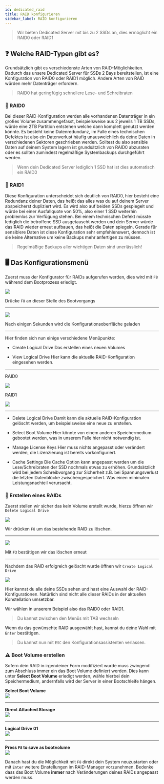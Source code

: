 ```yaml
---
id: dedicated_raid
title: RAID konfigurieren
sidebar_label: RAID konfigurieren
---
```


> Wir bieten Dedicated Server mit bis zu 2 SSDs an, dies ermöglicht ein RAID0 oder RAID1

## ❓ Welche RAID-Typen gibt es?
Grundsätzlich gibt es verschiedenste Arten von RAID-Möglichkeiten. Dadurch das unsere Dedicated Server für SSDs 2 Bays bereitstellen,
ist eine Konfiguration von RAID0 oder RAID1 möglich. Andere Arten von RAID würden mehr Datenträger erfordern.

> RAID0 hat geringfügig schnellere Lese- und Schreibraten

### 📌 RAID0
Bei dieser RAID-Konfiguration werden alle vorhandenen Datenträger in ein großes Volume zusammengefasst, beispielsweise aus 2 jeweils 1 TB SSDs,
würde eine 2TB Partition entstehen welche dann komplett genutzt werden könnte.
Es besteht keine Datenredundanz, im Falle eines technischen Defektes ist also ein Datenverlust häufig unausweichlich da deine Daten in verschiedenen Sektoren geschrieben werden.
Solltest du also sensible Daten auf deinem System lagern ist grundsätzlich von RAID0 abzuraten oder es sollten zumindest regelmäßige Systembackups durchgeführt werden.

> Wenn dein Dedicated Server lediglich 1 SSD hat ist dies automatisch ein RAID0

### 📌 RAID1
Diese Konfiguration unterscheidet sich deutlich von RAID0, hier besteht eine Redundanz deiner Daten, das heißt das alles was du auf deinem Server abspeicherst dupliziert wird.
Es wird also auf beiden SSDs gespiegelt und würde bei einer Ausfallquote von 50%, also einer 1 SSD weiterhin problemlos zur Verfügung stehen. 
Bei einem technischen Defekt müsste lediglich die betroffene SSD ausgetauscht werden und dein Server würde das RAID wieder erneut aufbauen, das heißt die Daten spiegeln.
Gerade für sensiblere Daten ist diese Konfiguration sehr empfehlenswert, dennoch ist sie keine Alternative um keine Backups mehr anfertigen zu müssen.

> Regelmäßige Backups aller wichtigen Daten sind unerlässlich!

## 🖥️ Das Konfigurationsmenü

Zuerst muss der Konfigurator für RAIDs aufgerufen werden, dies wird mit `F8` während dem Bootprozess erledigt.

![](https://screensaver01.zap-hosting.com/index.php/s/9srD7FgQkkbp9MA/preview)

Drücke `F8` an dieser Stelle des Bootvorgangs

***

![](https://screensaver01.zap-hosting.com/index.php/s/dm9PNkQNYTjb3nA/preview)

Nach einigen Sekunden wird die Konfigurationsoberfläche geladen

***

Hier finden sich nun einige verschiedene Menüpunkte:

* Create Logical Drive
Das erstellen eines neuen Volumes

* View Logical Drive
Hier kann die aktuelle RAID-Konfiguration eingesehen werden. 

***
RAID0

![](https://screensaver01.zap-hosting.com/index.php/s/NirypdWZffbTAAq/preview)

RAID1

![](https://screensaver01.zap-hosting.com/index.php/s/kxjN5jrxB9SKNjd/preview)
***

* Delete Logical Drive
Damit kann die aktuelle RAID-Konfiguration gelöscht werden, um beispielsweise eine neue zu erstellen.

* Select Boot Volume
Hier könnte von einem anderen Speichermedium gebootet werden, was in unserem Falle hier nicht notwendig ist.

* Manage License Keys
Hier muss nichts angepasst oder verändert werden, die Lizenzierung ist bereits vorkonfiguriert.

* Cache Settings
Die Cache Option kann angepasst werden um die Lese/Schreibraten der SSD nochmals etwas zu erhöhen.
Grundsätzlich wird bei jedem Schreibvorgang zur Sicherheit z.B. bei Spannungsverlust die letzten Datenblöcke zwischengespeichert.
Was einen minimalen Leistungsnachteil verursacht.

### 💾 Erstellen eines RAIDs

Zuerst stellen wir sicher das kein Volume erstellt wurde, hierzu öffnen wir `Delete Logical Drive`

![](https://screensaver01.zap-hosting.com/index.php/s/J35NgxcjYGNCfE9/preview)

Wir drücken `F8` um das bestehende RAID zu löschen.

***

![](https://screensaver01.zap-hosting.com/index.php/s/zroezRTe7My3Tye/preview)

Mit `F3` bestätigen wir das löschen erneut

***

Nachdem das RAID erfolgreich gelöscht wurde öffnen wir `Create Logical Drive`

![](https://screensaver01.zap-hosting.com/index.php/s/6LeniycPw4HWzrS/preview)

Hier kannst du alle deine SSDs sehen und hast eine Auswahl der RAID-Konfigurationen.
Natürlich sind nicht alle dieser RAIDs in der aktuellen Konstellation umsetzbar.

Wir wählen in unserem Beispiel also das RAID0 oder RAID1.

> Du kannst zwischen den Menüs mit TAB wechseln

Wenn du das gewünschte RAID ausgewählt hast, kannst du deine Wahl mit `Enter` bestätigen.

> Du kannst nun mit `ESC` den Konfigurationsassistenten verlassen.

### ⚠️ Boot Volume erstellen

Sofern dein RAID in irgendeiner Form modifiziert wurde muss zwingend zum Abschluss immer ein das Boot Volume definiert werden.
Dies kann unter **Select Boot Volume** erledigt werden, wähle hierbei dein Speichermedium, andernfalls wird der Server in einer Bootschleife hängen.

**Select Boot Volume**<br>
![](https://screensaver01.zap-hosting.com/index.php/s/KWF23AaBEYWy7rc/preview)
***
**Direct Attached Storage**<br>
![](https://screensaver01.zap-hosting.com/index.php/s/dJTmtKYY2mzAPTW/preview)
***
**Logical Drive 01**<br>
![](https://screensaver01.zap-hosting.com/index.php/s/2yBfqmFxsoQsqj6/preview)
***
**Press `F8` to save as bootvolume**<br>
![](https://screensaver01.zap-hosting.com/index.php/s/zejQrDoTYz8QtkA/preview)

Danach hast du die Möglichkeit mit `F8` direkt dein System neuzustarten oder mit `Enter` weitere Einstellungen im RAID-Manager vorzunehmen.
Bedenke dass das Boot Volume **immer** nach Veränderungen deines RAIDs angepasst werden muss.
